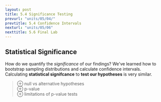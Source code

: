 ```yaml
---
layout: post
title: 5.4 Significance Testing
prevurl: "units/05/04/"
prevtitle: 5.4 Confidence Intervals
nexturl: "units/05/06"
nexttitle: 5.6 Final Lab
---
```

## Statistical Significance
How do we quantify the *significance* of our findings? We've learned how to bootstrap sampling distributions and calculate confidence intervals. Calculating **statistical signifcance** to **test our hypotheses** is very similar.

> ⊕ null vs alternative hypotheses  
> ⊕ p-value  
> ⊕ limitations of p-value tests  
